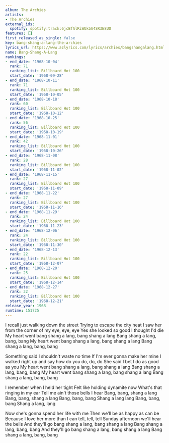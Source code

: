 ```yaml
---
album: The Archies
artists:
- The Archies
external_ids:
  spotify: spotify:track:6jcBfAlRiWUk5A4SR3E8UO
features: []
first_released_as_single: false
key: bang-shang-a-lang-the-archies
lyrics_url: https://www.azlyrics.com/lyrics/archies/bangshangalang.html
name: Bang-Shang-A-Lang
rankings:
- end_date: '1968-10-04'
  rank: 71
  ranking_list: Billboard Hot 100
  start_date: '1968-09-28'
- end_date: '1968-10-11'
  rank: 71
  ranking_list: Billboard Hot 100
  start_date: '1968-10-05'
- end_date: '1968-10-18'
  rank: 60
  ranking_list: Billboard Hot 100
  start_date: '1968-10-12'
- end_date: '1968-10-25'
  rank: 56
  ranking_list: Billboard Hot 100
  start_date: '1968-10-19'
- end_date: '1968-11-01'
  rank: 42
  ranking_list: Billboard Hot 100
  start_date: '1968-10-26'
- end_date: '1968-11-08'
  rank: 28
  ranking_list: Billboard Hot 100
  start_date: '1968-11-02'
- end_date: '1968-11-15'
  rank: 27
  ranking_list: Billboard Hot 100
  start_date: '1968-11-09'
- end_date: '1968-11-22'
  rank: 27
  ranking_list: Billboard Hot 100
  start_date: '1968-11-16'
- end_date: '1968-11-29'
  rank: 24
  ranking_list: Billboard Hot 100
  start_date: '1968-11-23'
- end_date: '1968-12-06'
  rank: 24
  ranking_list: Billboard Hot 100
  start_date: '1968-11-30'
- end_date: '1968-12-13'
  rank: 22
  ranking_list: Billboard Hot 100
  start_date: '1968-12-07'
- end_date: '1968-12-20'
  rank: 25
  ranking_list: Billboard Hot 100
  start_date: '1968-12-14'
- end_date: '1968-12-27'
  rank: 32
  ranking_list: Billboard Hot 100
  start_date: '1968-12-21'
release_year: 1968
runtime: 151725
---
```

I recall just walking down the street
Trying to escape the city heat
I saw her from the corner of my eye, eye, eye
Yes she looked so good I thought I'd die
My heart went bang shang a lang, bang shang a lang
Bang shang a lang, bang, bang
My heart went bang shang a lang, bang shang a lang
Bang shang a lang, bang, bang

Something said I shouldn't waste no time
If I'm ever gonna make her mine
I walked right up and say how do you do, do, do
She said I bet I do as good as you
My heart went bang shang a lang, bang shang a lang
Bang shang a lang, bang, bang
My heart went bang shang a lang, bang shang a lang
Bang shang a lang, bang, bang

I remember when I held her tight
Felt like holding dynamite now
What's that ringing in my ear
Tell me ain't those bells I hear
Bang, bang, shang a lang
Bang, bang, shang a lang
Bang, bang, bang
Shang a lang lang
Bang, bang, bang
Shang a lang, lang

Now she's gonna spend her life with me
Then we'll be as happy as can be
Because I love her more than I can tell, tell, tell
Sunday afternoon we'll hear the bells
And they'll go bang shang a lang, bang shang a lang
Bang shang a lang, bang, bang
And they'll go bang shang a lang, bang shang a lang
Bang shang a lang, bang, bang
